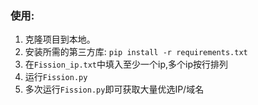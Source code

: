 ### 使用:

1. 克隆项目到本地。
2. 安装所需的第三方库: `pip install -r requirements.txt`
3. 在`Fission_ip.txt`中填入至少一个ip,多个ip按行排列
4. 运行`Fission.py`
5. 多次运行`Fission.py`即可获取大量优选IP/域名
